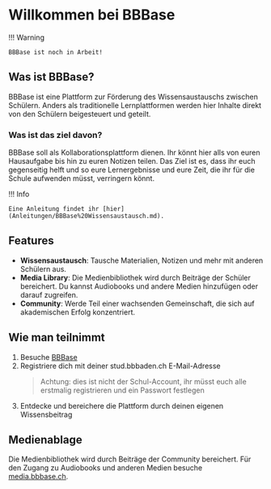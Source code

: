 # Willkommen bei BBBase

!!! Warning
    
    BBBase ist noch in Arbeit!

## Was ist BBBase?

BBBase ist eine Plattform zur Förderung des Wissensaustauschs zwischen Schülern. Anders als traditionelle Lernplattformen werden hier Inhalte direkt von den Schülern beigesteuert und geteilt.

### Was ist das ziel davon?

BBBase soll als Kollaborationsplattform dienen. Ihr könnt hier alls von euren Hausaufgabe bis hin zu euren Notizen teilen. Das Ziel ist es, dass ihr euch gegenseitig helft und so eure Lernergebnisse und eure Zeit, die ihr für die Schule aufwenden müsst, verringern könnt.

!!! Info 

    Eine Anleitung findet ihr [hier](Anleitungen/BBBase%20Wissensaustausch.md).

## Features

- **Wissensaustausch**: Tausche Materialien, Notizen und mehr mit anderen Schülern aus.
- **Media Library**: Die Medienbibliothek wird durch Beiträge der Schüler bereichert. Du kannst Audiobooks und andere Medien hinzufügen oder darauf zugreifen.
- **Community**: Werde Teil einer wachsenden Gemeinschaft, die sich auf akademischen Erfolg konzentriert.

## Wie man teilnimmt

1. Besuche [BBBase](https://bbbase.ch)
2. Registriere dich  mit deiner stud.bbbaden.ch E-Mail-Adresse 
   > Achtung: dies ist nicht der Schul-Account, ihr müsst euch alle erstmalig registrieren und ein Passwort festlegen
3. Entdecke und bereichere die Plattform durch deinen eigenen Wissensbeitrag

## Medienablage

Die Medienbibliothek wird durch Beiträge der Community bereichert. Für den Zugang zu Audiobooks und anderen Medien besuche [media.bbbase.ch](https://media.bbbase.ch).
